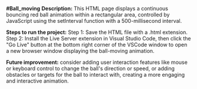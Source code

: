 ****#Ball_moving****
****Description:****
This HTML page displays a continuous bouncing red ball animation within a rectangular area,
controlled by JavaScript using the setInterval function with a 500-millisecond interval.

****Steps to run the project:****
Step 1: Save the HTML file with a .html extension.
Step 2: Install the Live Server extension in Visual Studio Code, then click the "Go Live" 
button at the bottom right corner of the VSCode window to open a new browser window displaying 
the ball-moving animation.
 
****Future improvement:****
consider adding user interaction features like mouse or keyboard control to change the ball's
direction or speed, or adding obstacles or targets for the ball to interact with, creating a 
more engaging and interactive animation.

     
